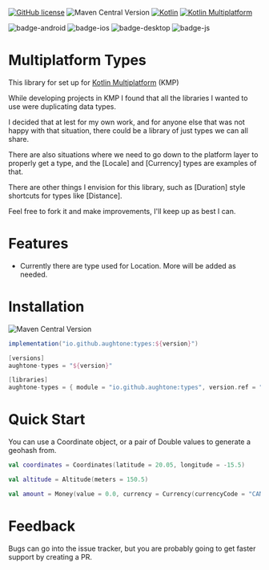 [![GitHub license](https://img.shields.io/badge/license-Apache%20License%202.0-blue.svg?style=flat)](http://www.apache.org/licenses/LICENSE-2.0)
![Maven Central Version](https://img.shields.io/maven-central/v/io.github.aughtone/types?style=flat)
[![Kotlin](https://img.shields.io/badge/Kotlin-2.1.10-blue.svg?logo=kotlin&style=flat)](http://kotlinlang.org)
[![Kotlin Multiplatform](https://img.shields.io/badge/Kotlin-Multiplatform-brightgreen?logo=kotlin)](https://github.com/JetBrains/compose-multiplatform)


![badge-android](http://img.shields.io/badge/platform-android-6EDB8D.svg?style=flat)
![badge-ios](http://img.shields.io/badge/platform-ios-CDCDCD.svg?style=flat)
![badge-desktop](http://img.shields.io/badge/platform-desktop-DB413D.svg?style=flat)
![badge-js](http://img.shields.io/badge/platform-js%2Fwasm-FDD835.svg?style=flat)


# Multiplatform Types

This library for set up for [Kotlin Multiplatform](https://www.jetbrains.com/kotlin-multiplatform/) (KMP)

While developing projects in KMP I found that all the libraries I wanted to use were duplicating data 
types. 

I decided that at lest for my own work, and for anyone else that was not happy 
with that situation, there could be a library of just types we can all share.

There are also situations where we need to go down to the platform layer to properly get a type, 
and the [Locale] and [Currency] types are examples of that.

There are other things I envision for this library, such as [Duration] style shortcuts for types like [Distance].

Feel free to fork it and make improvements, I'll keep up as best I can.

# Features

* Currently there are type used for Location. More will be added as needed. 

# Installation
![Maven Central Version](https://img.shields.io/maven-central/v/io.github.aughtone/types?style=flat)
```gradle
implementation("io.github.aughtone:types:${version}")
```

```gradle
[versions]
aughtone-types = "${version}"

[libraries]
aughtone-types = { module = "io.github.aughtone:types", version.ref = "aughtone-types" }

```

# Quick Start

You can use a Coordinate object, or a pair of Double values to generate a geohash from.
```kotlin
val coordinates = Coordinates(latitude = 20.05, longitude = -15.5)
```
```kotlin
val altitude = Altitude(meters = 150.5)
```
```kotlin
val amount = Money(value = 0.0, currency = Currency(currencyCode = "CAN", symbol = "$"))
```

# Feedback

Bugs can go into the issue tracker, but you are probably going to get faster support by creating a PR.   
